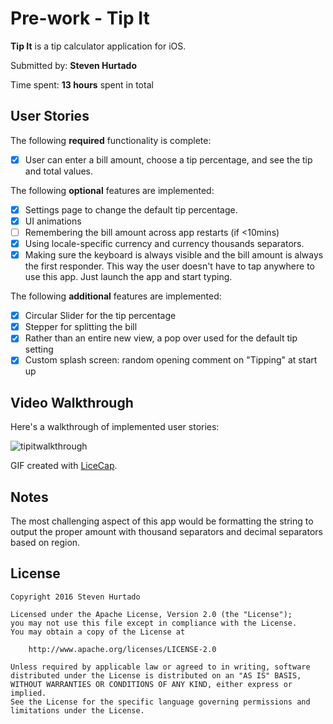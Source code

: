 # Pre-work - Tip It

**Tip It** is a tip calculator application for iOS.

Submitted by: **Steven Hurtado**

Time spent: **13 hours** spent in total

## User Stories

The following **required** functionality is complete:
* [X] User can enter a bill amount, choose a tip percentage, and see the tip and total values.

The following **optional** features are implemented:
* [X] Settings page to change the default tip percentage.
* [X] UI animations
* [ ] Remembering the bill amount across app restarts (if <10mins)
* [X] Using locale-specific currency and currency thousands separators.
* [X] Making sure the keyboard is always visible and the bill amount is always the first responder. This way the user doesn't have to tap anywhere to use this app. Just launch the app and start typing.

The following **additional** features are implemented:

- [X] Circular Slider for the tip percentage
- [X] Stepper for splitting the bill
- [X] Rather than an entire new view, a pop over used for the default tip setting
- [X] Custom splash screen: random opening comment on "Tipping" at start up

## Video Walkthrough 

Here's a walkthrough of implemented user stories:

![tipitwalkthrough](https://cloud.githubusercontent.com/assets/11231583/20907315/772309a2-bb1b-11e6-84fc-7b1fd7e691ea.gif)

GIF created with [LiceCap](http://www.cockos.com/licecap/).

## Notes

The most challenging aspect of this app would be formatting the string to output the proper amount with thousand separators and decimal separators based on region.

## License

    Copyright 2016 Steven Hurtado

    Licensed under the Apache License, Version 2.0 (the "License");
    you may not use this file except in compliance with the License.
    You may obtain a copy of the License at

        http://www.apache.org/licenses/LICENSE-2.0

    Unless required by applicable law or agreed to in writing, software
    distributed under the License is distributed on an "AS IS" BASIS,
    WITHOUT WARRANTIES OR CONDITIONS OF ANY KIND, either express or implied.
    See the License for the specific language governing permissions and
    limitations under the License.
